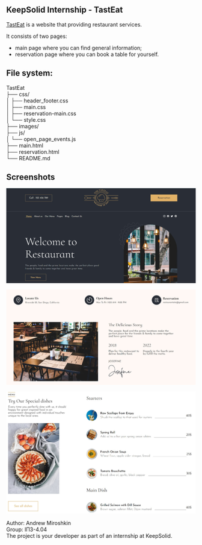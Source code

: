 ## KeepSolid Internship - TastEat

[TastEat](https://dashwisher.github.io/TastEat.github.io/main.html) is a website that providing restaurant services.

It consists of two pages:
- main page where you can find general information;
- reservation page where you can book a table for yourself.


## File system:

TastEat <br>
├── css/<br>
│   ├── header_footer.css<br>
│   ├── main.css<br>
│   ├── reservation-main.css<br>
│   └── style.css<br>
├── images/<br>
├── js/<br>
│   └── open_page_events.js<br>
├── main.html<br>
├── reservation.html<br>
└── README.md<br>

## Screenshots

![Home page](./assets/images/screenshots/Screenshot1.jpg)

![Important info and story](./assets/images/screenshots/Screenshot2.jpg)

![Menu](./assets/images/screenshots/Screenshot3.jpg)


Author: Andrew Miroshkin<br>
Group: ІПЗ-4.04<br>
The project is your developer as part of an internship at KeepSolid.